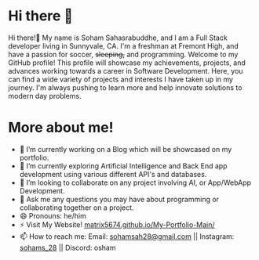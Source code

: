 # Hi there 👋

Hi there!👋 My name is Soham Sahasrabuddhe, and I am a Full Stack developer living in Sunnyvale, CA. I'm a freshman at Fremont High, and have a passion for soccer, ~~sleeping,~~ and programming. Welcome to my GitHub profile! This profile will showcase my achievements, projects, and advances working towards a career in Software Development. Here, you can find a wide variety of projects and interests I have taken up in my journey. I'm always pushing to learn more and help innovate solutions to modern day problems.

# More about me!

- 🔭 I’m currently working on a Blog which will be showcased on my portfolio.
- 🌱 I’m currently exploring Artificial Intelligence and Back End app development using various different API's and databases.
- 👯 I’m looking to collaborate on any project involving AI, or App/WebApp Development.
- 💬 Ask me any questions you may have about programming or collaborating together on a project. 
- 😄 Pronouns: he/him
- ⚡ Visit My Website! [matrix5674.github.io/My-Portfolio-Main/](url)
- 📫 How to reach me: Email: sohamsah28@gmail.com || Instagram: [sohams_28]([url](https://www.instagram.com/sohams_28/)) || Discord: osham

